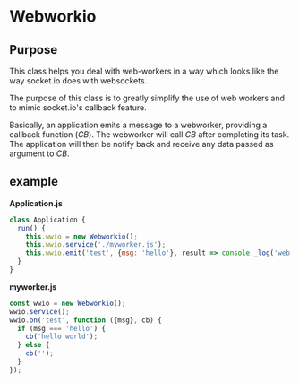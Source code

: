# Webworkio


## Purpose

This class helps you deal with web-workers in a way which looks like the
way socket.io does with websockets.

The purpose of this class is to greatly simplify the use of web workers
and to mimic socket.io's callback feature.

Basically, an application emits a message to a webworker, providing a
callback function (_CB_). The webworker will call _CB_ after
completing its task. The application will then be notify back and
receive any data passed as argument to _CB_.



## example

__Application.js__

```javascript
class Application {
  run() {
    this.wwio = new Webworkio();
    this.wwio.service('./myworker.js');
    this.wwio.emit('test', {msg: 'hello'}, result => console._log('web worker initialized', result);
  }
}
```

__myworker.js__

```javascript
const wwio = new Webworkio();
wwio.service();
wwio.on('test', function ({msg}, cb) {
  if (msg === 'hello') {
    cb('hello world');
  } else {
    cb('');
  }
});
```
